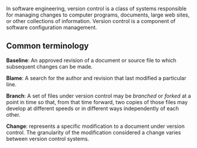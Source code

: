 In software engineering, version control is a class of systems responsible for managing changes to computer programs, documents, large web sites, or other collections of information. Version control is a component of software configuration management.
## Common terminology
**Baseline**: An approved revision of a document or source file to which subsequent changes can be made.

**Blame**: A search for the author and revision that last modified a particular line.

**Branch**: A set of files under version control may be _branched_ or _forked_ at a point in time so that, from that time forward, two copies of those files may develop at different speeds or in different ways independently of each other.

**Change**: represents a specific modification to a document under version control. The granularity of the modification considered a change varies between version control systems.